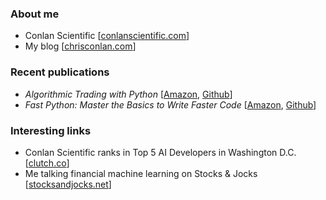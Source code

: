 
### About me

+ Conlan Scientific \[[conlanscientific.com](https://conlanscientific.com/)\]
+ My blog \[[chrisconlan.com](https://chrisconlan.com/blog/)\]

### Recent publications 

+ *Algorithmic Trading with Python* \[[Amazon](https://www.amazon.com/Algorithmic-Trading-Python-Quantitative-Development/dp/B086Y6H6YG/), [Github](https://github.com/chrisconlan/algorithmic-trading-with-python)\]
+ *Fast Python: Master the Basics to Write Faster Code* \[[Amazon](https://www.amazon.com/Fast-Python-Master-Basics-Faster/dp/B089CWQWWC/), [Github](https://github.com/chrisconlan/fast-python)\]

### Interesting links

+ Conlan Scientific ranks in Top 5 AI Developers in Washington D.C. \[[clutch.co](https://clutch.co/developers/artificial-intelligence/washington-dc/leaders-matrix)\]
+ Me talking financial machine learning on Stocks & Jocks \[[stocksandjocks.net](https://stocksandjocks.net/show-archives/algo-trading/)\]

